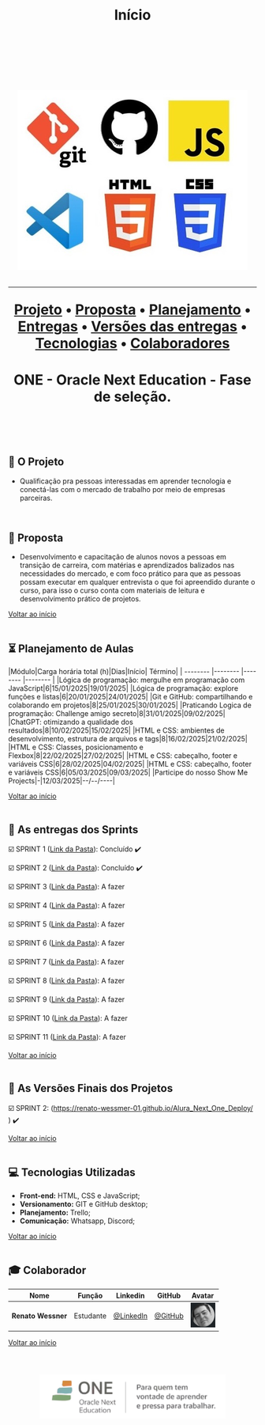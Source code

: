 <br>

<h1 align="center">
  Início
<h1 align="center">
<br>

<br>

<p align="center">
      <img src="/Imagens Geral/tech.JPG">
<p align="center">

<hr>

<p align="center">
  <a href ="#rocket-o-projeto">Projeto</a>  •
  <a href ="#dart-proposta">Proposta</a>  •
  <a href ="#hourglass_flowing_sand-planejamento-de-aulas">Planejamento</a>  •
  <a href ="#calendar-as-entregas-dos-sprints">Entregas</a>  •
  <a href ="#camera_flash-as-versões-finais-dos-projetos">Versões das entregas</a>  •
  <a href ="#computer-tecnologias-utilizadas">Tecnologias</a>  •
  <a href ="#mortar_board-colaborador">Colaboradores</a>
</p>

<h1 align="center">
  ONE - Oracle Next Education - Fase de seleção.
<h1 align="center">
<br>

## :rocket: O Projeto

* Qualificação pra pessoas interessadas em aprender  tecnologia e conectá-las com o mercado de trabalho por meio de empresas parceiras.
<br>

## :dart: Proposta

* Desenvolvimento e capacitação de alunos novos a pessoas em transição de carreira, com matérias e aprendizados balizados nas necessidades do mercado, e com foco prático para que as pessoas possam executar em qualquer entrevista o que foi apreendido durante o curso, para isso o curso conta com materiais de leitura e desenvolvimento prático de projetos.

<a href ="#pushpin-início">Voltar ao início</a>  
<br>

## :hourglass_flowing_sand: Planejamento de Aulas
      
|Módulo|Carga horária total (h)|Dias|Início| Término|
| -------- |-------- |-------- |-------- |
|Lógica de programação: mergulhe em programação com JavaScript|6|15/01/2025|19/01/2025|
|Lógica de programação: explore funções e listas|6|20/01/2025|24/01/2025|
|Git e GitHub: compartilhando e colaborando em projetos|8|25/01/2025|30/01/2025|
|Praticando Logica de programação: Challenge amigo secreto|8|31/01/2025|09/02/2025|
|ChatGPT: otimizando a qualidade dos resultados|8|10/02/2025|15/02/2025|
|HTML e CSS: ambientes de desenvolvimento, estrutura de arquivos e tags|8|16/02/2025|21/02/2025|
|HTML e CSS: Classes, posicionamento e Flexbox|8|22/02/2025|27/02/2025|
|HTML e CSS: cabeçalho, footer e variáveis CSS|6|28/02/2025|04/02/2025|
|HTML e CSS: cabeçalho, footer e variáveis CSS|6|05/03/2025|09/03/2025|
|Participe do nosso Show Me Projects|-|12/03/2025|--/--/----|

<a href ="#pushpin-início">Voltar ao início</a>  
<br>

## :calendar: As entregas dos Sprints

☑️ SPRINT 1 ([Link da Pasta](https://github.com/renato-wessmer/Alura_Next_One/tree/main/Curso_de_Logica_de_programacao_mergulhe_em_programacao_com_JavaScript)): Concluído :heavy_check_mark:

☑️ SPRINT 2 ([Link da Pasta](https://github.com/renato-wessmer/Alura_Next_One/tree/main/Curso_de_logica_de_programacao_explore_funcoes_e_listas)): Concluído :heavy_check_mark:

☑️ SPRINT 3 ([Link da Pasta]()): A fazer 

☑️ SPRINT 4 ([Link da Pasta]()): A fazer 

☑️ SPRINT 5 ([Link da Pasta]()): A fazer 

☑️ SPRINT 6 ([Link da Pasta]()): A fazer 

☑️ SPRINT 7 ([Link da Pasta]()): A fazer 

☑️ SPRINT 8 ([Link da Pasta]()): A fazer 

☑️ SPRINT 9 ([Link da Pasta]()): A fazer 

☑️ SPRINT 10 ([Link da Pasta]()): A fazer 

☑️ SPRINT 11 ([Link da Pasta]()): A fazer 

<a href ="#pushpin-início">Voltar ao início</a>  
<br> 

## :camera_flash: As Versões Finais dos Projetos

☑️ SPRINT 2: ([https://renato-wessmer-01.github.io/Alura_Next_One_Deploy/
](https://renato-wessmer-01.github.io/Alura_Next_One_Deploy/)) :heavy_check_mark:

<a href ="#pushpin-início">Voltar ao início</a>  
<br> 

## :computer: Tecnologias Utilizadas

* **Front-end:** HTML, CSS e JavaScript;   
* **Versionamento:** GIT e GitHub desktop;           
* **Planejamento:** Trello;
* **Comunicação:** Whatsapp, Discord;

<a href ="#pushpin-início">Voltar ao início</a>  
<br>     
      
## :mortar_board: Colaborador

|Nome|Função|Linkedin|GitHub|Avatar|
| -------- |-------- |-------- |-------- |-------- |
|**Renato Wessner**|Estudante| [@LinkedIn](https://www.linkedin.com/in/renato-wessmer-dev-gpti/)|[@GitHub](https://github.com/renato-wessmer)|<img src = "/Imagens Geral/renato.png" width="50" height="50"/>|

<a href ="#pushpin-início">Voltar ao início</a>  
<br>

<h1 align="center"> <img src = "Imagens Geral/Alura-Oracle.png" height="90" /></h1>    